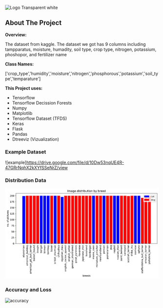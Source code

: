 ![Logo Transparent white](https://drive.google.com/file/d/1V8RtFLSSNECwaq0XTCFNwC9GBmxA3cq1/view)
## About The Project
<b>Overview:</b>
<p>The dataset from kaggle. The dataset we got has 9 columns including
tampparatus, moisture, humadity, soil type, crop type, nitrogen, potassium, phoshopor, and fertilizer name</p>

<b>Class Names:</b>
<p>['crop_type','humidity','moisture','nitrogen','phosphorous','potassium','soil_type','temparature']</p>

<b>This Project uses:</b>
- Tensorflow
- Tensorflow Decission Forests
- Numpy
- Matplotlib
- Tensorflow Dataset (TFDS)
- Keras
- Flask
- Pandas
- Dtreeviz (Vizualization)

### Example Dataset
![example]https://drive.google.com/file/d/10Dw53nqUE4R-47GRrNqhX2kXYfSSeNrZ/view

### Distribution Data
![distribution](https://github.com/C23-PS008/opet-image-classification/blob/28564fa96b0771f8fcf8b36c747465466a622a57/plot/distribution%20data.png)

### Accuracy and Loss
![accuracy](https://drive.google.com/file/d/1T7W7I_3Nc2hPx6TP-qKvZaFrtZDmiwj4/view)

